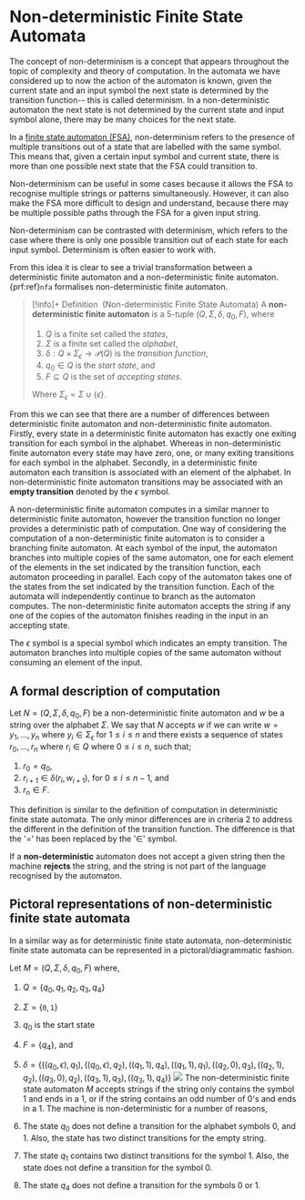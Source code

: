 # Non-deterministic Finite State Automata

The concept of non-determinism is a concept that appears throughout the topic of complexity and theory of computation. In the automata we have considered up to now the action of the automaton is known, given the current state and an input symbol the next state is determined by the transition function-- this is called determinism. In a non-deterministic automaton the next state is not determined by the current state and input symbol alone, there may be many choices for the next state.

In a [finite state automaton (FSA)](DFA.md), non-determinism refers to the presence of multiple transitions out of a state that are labelled with the same symbol. This means that, given a certain input symbol and current state, there is more than one possible next state that the FSA could transition to.

Non-determinism can be useful in some cases because it allows the FSA to recognise multiple strings or patterns simultaneously. However, it can also make the FSA more difficult to design and understand, because there may be multiple possible paths through the FSA for a given input string.

Non-determinism can be contrasted with determinism, which refers to the case where there is only one possible transition out of each state for each input symbol. Determinism is often easier to work with.

From this idea it is clear to see a trivial transformation between a deterministic finite automaton and a non-deterministic finite automaton. {prf:ref}`nfa` formalises non-deterministic finite automaton.

> [!info]+ Definition  (Non-deterministic Finite State Automata)
A **non-deterministic finite automaton** is a 5-tuple $(Q,\Sigma,\delta, q_0, F)$, where
> 1. $Q$ is a finite set called the *states*,
> 2. $\Sigma$ is a finite set called the *alphabet*,
> 3. $\delta : Q \times \Sigma_\epsilon  \rightarrow \mathcal{P}(Q)$ is the *transition function*,
> 4. $q_0 \in Q$ is the *start state*, and
>5. $F \subseteq Q$ is the set of *accepting states*.
>
>Where $\Sigma_\epsilon = \Sigma \cup \{\epsilon\}$.

From this we can see that there are a number of differences between deterministic finite automaton and non-deterministic finite automaton. Firstly, every state in a deterministic finite automaton has exactly one exiting transition for each symbol in the alphabet. Whereas in non-deterministic finite automaton every state may have zero, one, or many exiting transitions for each symbol in the alphabet. Secondly, in a deterministic finite automaton each transition is associated with an element of the alphabet. In non-deterministic finite automaton transitions may be associated with an **empty transition** denoted by the $\epsilon$ symbol.

A non-deterministic finite automaton computes in a similar manner to deterministic finite automaton, however the transition function no longer provides a deterministic path of computation. One way of considering the computation of a non-deterministic finite automaton is to consider a branching finite automaton. At each symbol of the input, the automaton branches into multiple copies of the same automaton, one for each element of the elements in the set indicated by the transition function, each automaton proceeding in parallel. Each copy of the automaton takes one of the states from the set indicated by the transition function. Each of the automata will independently continue to branch as the automaton computes. The non-deterministic finite automaton accepts the string if any one of the copies of the automaton finishes reading in the input in an accepting state.

The $\epsilon$ symbol is a special symbol which indicates an empty transition. The automaton branches into multiple copies of the same automaton without consuming an element of the input.

## A formal description of computation

 Let $N = (Q, \Sigma, \delta, q_0, F)$ be a non-deterministic finite automaton and $w$ be a string over the alphabet $\Sigma$. We say that $N$ accepts $w$
if we can write $w=y_1,\ldots, y_n$ where $y_i \in \Sigma_\epsilon$ for $1 \leq i \leq n$ and there exists a sequence of states $r_0, \ldots, r_n$ where $r_i \in Q$ where $0 \leq i \leq n$, such that;


1. $r_0 = q_0$,
2. $r_{i+1} \in \delta(r_i, w_{i+1})$, for $0\leq i \leq n-1$, and
3. $r_n \in F$. 

This definition is similar to the definition of computation in deterministic finite state automata. The only minor differences are in criteria 2 to address the different in the definition of the transition function. The difference is that the '$=$' has been replaced by the '$\in$' symbol.

If a **non-deterministic** automaton does not accept a given string then the machine **rejects** the string, and the string is not part of the language recognised by the automaton.

## Pictoral representations of non-deterministic finite state automata

In a similar way as for deterministic finite state automata, non-deterministic finite state automata can be represented in a pictoral/diagrammatic fashion.

Let $M = (Q,\Sigma,\delta, q_0, F)$ where,
1. $Q = \{q_0, q_1, q_2, q_3, q_4\}$
2. $\Sigma = \{\texttt{0}, \texttt{1}\}$
3. $q_0$ is the start state
5. $F = \{q_4\}$, and
6. $\delta = \{((q_0, \epsilon),q_1),((q_0,\epsilon),q_2),((q_1, 1),q_4),((q_1, 1),q_1),((q_2,0),q_3),((q_2, 1), q_2),((q_3,0),q_2),((q_3,1), q_3),((q_3, 1), q_4)\}$
![](NFA.png)
The non-deterministic finite state automaton $M$ accepts strings if the string only contains the symbol $1$ and ends in a $1$, or if the string contains an odd number of $0$'s and ends in a $1$. The machine is non-deterministic for a number of reasons,

1. The state $q_0$ does not define a transition for the alphabet symbols $0$, and $1$. Also, the state has two distinct transitions for the empty string.
3. The state $q_1$ contains two distinct transitions for the symbol $1$. Also, the state does not define a transition for the symbol $0$.
4. The state $q_4$ does not define a transition for the symbols $0$ or $1$.